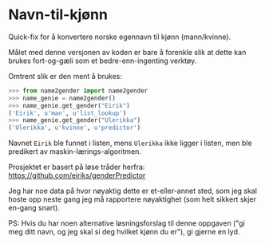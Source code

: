 # Navn-til-kjønn
Quick-fix for å konvertere norske egennavn til kjønn (mann/kvinne).


Målet med denne versjonen av koden er bare å forenkle slik at dette kan brukes fort-og-gæli som et bedre-enn-ingenting verktøy.

Omtrent slik er den ment å brukes:

```python
>>> from name2gender import name2gender
>>> name_genie = name2gender()
>>> name_genie.get_gender("Eirik")
('Eirik', u'man', u'list_lookup')
>>> name_genie.get_gender("Ulerikka")
('Ulerikka', u'kvinne', u'predictor')
```

Navnet `Eirik` ble funnet i listen, mens `Ulerikka` ikke ligger i listen, men ble predikert av maskin-lærings-algoritmen.


Prosjektet er basert på løse tråder herfra: https://github.com/eiriks/genderPredictor

Jeg har noe data på hvor nøyaktig dette er et-eller-annet sted, som jeg skal hoste opp neste gang jeg må rapportere nøyaktighet (som helt sikkert skjer en-gang snart).

PS: Hvis du har noen alternative løsningsforslag til denne oppgaven ("gi meg ditt navn, og jeg skal si deg hvilket kjønn du er"), gi gjerne en lyd.
